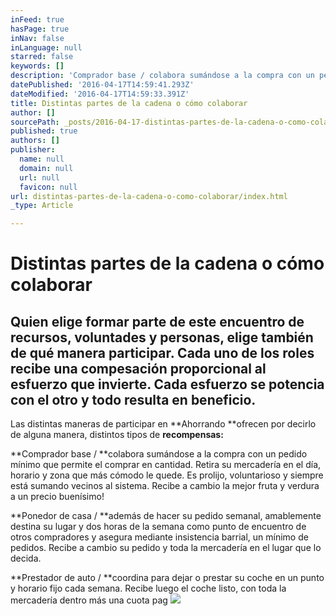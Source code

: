 ```yaml
---
inFeed: true
hasPage: true
inNav: false
inLanguage: null
starred: false
keywords: []
description: 'Comprador base / colabora sumándose a la compra con un pedido mínimo que permite el comprar en cantidad. Retira su mercadería en el día, horario y zona que más cómodo le quede. Es prolijo, voluntarioso y siempre está sumando vecinos al sistema. Recibe a cambio la mejor fruta y verdura a un precio buenísimo!'
datePublished: '2016-04-17T14:59:41.293Z'
dateModified: '2016-04-17T14:59:33.391Z'
title: Distintas partes de la cadena o cómo colaborar
author: []
sourcePath: _posts/2016-04-17-distintas-partes-de-la-cadena-o-como-colaborar.md
published: true
authors: []
publisher:
  name: null
  domain: null
  url: null
  favicon: null
url: distintas-partes-de-la-cadena-o-como-colaborar/index.html
_type: Article

---
```

# Distintas partes de la cadena o cómo colaborar

## Quien elige formar parte de este encuentro de recursos, voluntades y personas, elige también de qué manera participar. Cada uno de los roles recibe una compesación proporcional al esfuerzo que invierte. Cada esfuerzo se potencia con el otro y todo resulta en beneficio.

Las distintas maneras de participar en **Ahorrando **ofrecen por decirlo de alguna manera, distintos tipos de **recompensas:**

**Comprador base / **colabora sumándose a la compra con un pedido mínimo que permite el comprar en cantidad. Retira su mercadería en el día, horario y zona que más cómodo le quede. Es prolijo, voluntarioso y siempre está sumando vecinos al sistema. Recibe a cambio la mejor fruta y verdura a un precio buenísimo!

**Ponedor de casa / **además de hacer su pedido semanal, amablemente destina su lugar y dos horas de la semana como punto de encuentro de otros compradores y asegura mediante insistencia barrial, un mínimo de pedidos. Recibe a cambio su pedido y toda la mercadería en el lugar que lo decida.

**Prestador de auto / **coordina para dejar o prestar su coche en un punto y horario fijo cada semana. Recibe luego el coche listo, con toda la mercadería dentro más una cuota pag ![](https://the-grid-user-content.s3-us-west-2.amazonaws.com/6205fc99-cd50-4496-8418-2bb953058048.jpg)